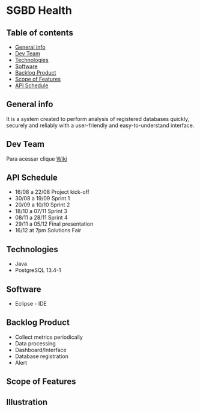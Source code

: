 # SGBD Health

## Table of contents

* [General info](#general-info)
* [Dev Team](dev-team)
* [Technologies](#technologies)
* [Software](#software)
* [Backlog Product](#backlog-product)
* [Scope of Features](#scope-of-features)
* [API Schedule](#api-schedule)

## General info

It is a system created to perform analysis of registered databases
quickly, securely and reliably with a user-friendly and easy-to-understand interface.

## Dev Team

Para acessar clique [Wiki](https://github.com/DolphinDatabase/Database-Scan/wiki/DEV_TEAM) 

## API Schedule

- 16/08 a 22/08 Project kick-off
- 30/08 a 19/09 Sprint 1
- 20/09 a 10/10 Sprint 2
- 18/10 a 07/11 Sprint 3
- 08/11 a 28/11 Sprint 4
- 29/11 a 05/12 Final presentation
- 16/12 at 7pm Solutions Fair

## Technologies 

- Java
- PostgreSQL 13.4-1

## Software 

- Eclipse - IDE

## Backlog Product

- Collect metrics periodically
- Data processing
- Dashboard/Interface
- Database registration
- Alert 

## Scope of Features



## Illustration 





